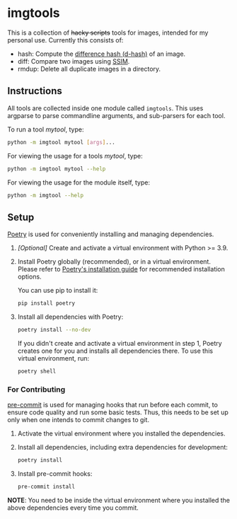 # imgtools

This is a collection of ~~hacky scripts~~ tools for images, intended for my personal use.
Currently this consists of:

- hash: Compute the [difference hash (d-hash)](https://www.hackerfactor.com/blog/index.php?/archives/529-Kind-of-Like-That.html) of an image.
- diff: Compare two images using [SSIM](https://en.wikipedia.org/wiki/Structural_similarity).
- rmdup: Delete all duplicate images in a directory.

## Instructions

All tools are collected inside one module called `imgtools`.
This uses argparse to parse commandline arguments, and sub-parsers for each tool.

To run a tool *mytool*, type:
```sh
python -m imgtool mytool [args]...
```

For viewing the usage for a tools *mytool*, type:
```sh
python -m imgtool mytool --help
```

For viewing the usage for the module itself, type:
```sh
python -m imgtool --help
```

## Setup

[Poetry](https://python-poetry.org/) is used for conveniently installing and managing dependencies.

1. *[Optional]* Create and activate a virtual environment with Python >= 3.9.

2. Install Poetry globally (recommended), or in a virtual environment.
    Please refer to [Poetry's installation guide](https://python-poetry.org/docs/#installation) for recommended installation options.

    You can use pip to install it:
    ```sh
    pip install poetry
    ```

3. Install all dependencies with Poetry:
    ```sh
    poetry install --no-dev
    ```

    If you didn't create and activate a virtual environment in step 1, Poetry creates one for you and installs all dependencies there.
    To use this virtual environment, run:
    ```sh
    poetry shell
    ```

### For Contributing

[pre-commit](https://pre-commit.com/) is used for managing hooks that run before each commit, to ensure code quality and run some basic tests.
Thus, this needs to be set up only when one intends to commit changes to git.

1. Activate the virtual environment where you installed the dependencies.

2. Install all dependencies, including extra dependencies for development:
    ```sh
    poetry install
    ```

3. Install pre-commit hooks:
    ```sh
    pre-commit install
    ```

**NOTE**: You need to be inside the virtual environment where you installed the above dependencies every time you commit.
